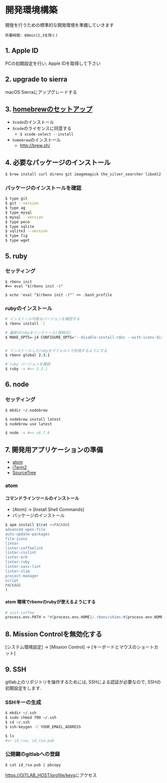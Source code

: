 開発環境構築
==
開発を行うための標準的な開発環境を準備していきます

    所要時間: 60min(2,3を除く)

## 1. Apple ID
PCの初期設定を行い, Apple IDを取得して下さい

## 2. upgrade to sierra
macOS Sierraにアップグレードする

## 3. [homebrewのセットアップ]( https://blog.ymyzk.com/2015/10/os-x-el-capitan-homebrew/https://blog.ymyzk.com/2015/10/os-x-el-capitan-homebrew/)

<!--
+ `/usr/local`ディレクトリを作成する
```sh
$ sudo mkdir /usr/local && sudo chflags norestricted /usr/local && sudo chown -R $(whoami):admin /usr/local
```
-->

+ `Xcode`のインストール
+ `Xcode`のライセンスに同意する
  + `$ xcode-select --install`
+ `homebrew`のインストール
  + http://brew.sh/

## 4. 必要なパッケージのインストール
```sh
$ brew install curl direnv git imagemagick the_silver_searcher libxml2 libxslt mysql nodebrew openssl peco rbenv readline ruby-build sqlite tig wget
```

### パッケージのインストールを確認
```sh
$ type git
$ git --version
$ type ag
$ type mysql
$ mysql --version
$ type peco
$ type sqlite
$ sqlite3 --version
$ type tig
$ type wget
```

## 5. ruby

### セッティング
```
$ rbenv init
#=> eval "$(rbenv init -)"

$ echo 'eval "$(rbenv init -)"' >> .bash_profile
```

### rubyのインストール
```sh
# インストール可能なバージョンを確認する
$ rbenv install -l

# 最新のrubyをインストール(現時点)
$ MAKE_OPTS=-j4 CONFIGURE_OPTS="--disable-install-rdoc --with-iconv-dir=/usr/lib" rbenv install 2.3.1


# インストールしたrubyをデフォルトで利用するようにする
$ rbenv global 2.3.1

# ruby バージョンを確認
$ ruby -v #=> 2.3.1
```

## 6. node

### セッティング
```sh
$ mkdir ~/.nodebrew

$ nodebrew install latest
$ nodebrew use latest

$ node -v #=> v6.7.0
```

## 7. 開発用アプリケーションの準備

+ [atom](https://atom.io/)
+ [iTerm2](https://www.iterm2.com/index.html)
+ [SourceTree](https://ja.atlassian.com/software/sourcetree)

### atom

#### コマンドラインツールのインストール
+ [Atom] -> [Install Shell Commands]
+ パッケージのインストール
```sh
$ apm install $(cat <<PACKAGE
advanced-open-file
auto-update-packages
file-icons
linter
linter-coffeelint
linter-csslint
linter-erb
linter-ruby
linter-sass-lint
linter-slim
project-manager
script
PACKAGE
)
```

#### atom 環境でrbenvのrubyが使えるようにする
```coffee
# init.coffee
process.env.PATH = "#{process.env.HOME}/.rbenv/shims:#{process.env.HOME}/.rbenv/bin:#{process.env.PATH}"
```

## 8. Mission Controlを無効化する
[システム環境設定] -> [Mission Control] -> [キーボードとマウスのショートカット]

## 9. SSH
gitlab上のリポジトリを操作するためには, SSHによる認証が必要なので, SSHの初期設定をします.

### SSHキーの生成
```sh
$ mkdir ~/.ssh
$ sudo chmod 700 ~/.ssh
$ cd ~/.ssh
$ ssh-keygen -C YOUR_EMAIL_ADDRESS

$ ls
#=> id_rsa, id_rsa.pub
```
### 公開鍵のgitlabへの登録
```sh
$ cat id_rsa.pub | pbcopy
```
<https://GITLAB_HOST/profile/keys>にアクセス
